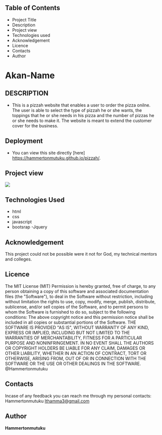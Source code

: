 ## Table of Contents
- Project Title
- Description
- Project view
- Technologies used
- Acknowledgement
- Licence
- Contacts
- Author
# Akan-Name
## DESCRIPTION
- This is a pizzah website that enables a user to order the pizza onilne.  The user is able to select the type of pizzah he or she wants,
the toppings that he or she needs in his pizza and the number of pizzas  he or she needs to make it. The website is meant to extend the customer cover for the business.
## Deployment
- You can view this site directly [here] https://hammertonmutuku.github.io/pizzah/.

## Project view
<img src="images/pizzah-mania.jpg width=300px ">

## Technologies Used
- html
- css
- javascript
- bootsrap
-Jquery

## Acknowledgement
This project could not be possible were it not for God, my technical mentors and colleges.

## Licence
The MIT License (MIT)
Permission is hereby granted, free of charge, to any person obtaining a copy of this software and associated documentation files (the "Software"), to deal in the Software without restriction, including without limitation the rights to use, copy, modify, merge, publish, distribute, sublicense, and/or sell copies of the Software, and to permit persons to whom the Software is furnished to do so, subject to the following conditions:
The above copyright notice and this permission notice shall be included in all copies or substantial portions of the Software.
THE SOFTWARE IS PROVIDED "AS IS", WITHOUT WARRANTY OF ANY KIND, EXPRESS OR IMPLIED, INCLUDING BUT NOT LIMITED TO THE WARRANTIES OF MERCHANTABILITY, FITNESS FOR A PARTICULAR PURPOSE AND NONINFRINGEMENT. IN NO EVENT SHALL THE AUTHORS OR COPYRIGHT HOLDERS BE LIABLE FOR ANY CLAIM, DAMAGES OR OTHER LIABILITY, WHETHER IN AN ACTION OF CONTRACT, TORT OR OTHERWISE, ARISING FROM, OUT OF OR IN CONNECTION WITH THE SOFTWARE OR THE USE OR OTHER DEALINGS IN THE SOFTWARE.
@Hammertonmutuku

## Contacts
 Incase of any feedback you can reach me through my personal contacts:
 Hammertonmutuku
 lthamma3@gmail.com

## Author
**Hammertonmutuku**